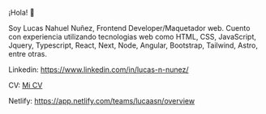 ¡Hola! 👋

Soy Lucas Nahuel Nuñez, Frontend Developer/Maquetador web. Cuento con experiencia utilizando tecnologias web como HTML, CSS, JavaScript, Jquery, Typescript, React, Next, Node, Angular, Bootstrap, Tailwind, Astro, entre otras.

Linkedin: <a href="https://www.linkedin.com/in/lucas-n-nunez/" target="_blank">https://www.linkedin.com/in/lucas-n-nunez/</a>

CV: <a href="https://drive.google.com/file/d/1yF92mWC-LwpQPBkGvApPP6BTmud3fSLM/view?pli=1" target="_blank">Mi CV</a>

Netlify: <a href="https://app.netlify.com/teams/lucaasn/overview" target="_blank">https://app.netlify.com/teams/lucaasn/overview</a>


